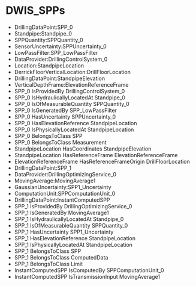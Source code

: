 # DWIS_SPPs
- DrillingDataPoint:SPP_0
- Standpipe:Standpipe_0
- SPPQuantity:SPPQuantity_0
- SensorUncertainty:SPPUncertainty_0
- LowPassFilter:SPP_LowPassFilter
- DataProvider:DrillingControlSystem_0
- Location:StandpipeLocation
- DerrickFloorVerticalLocation:DrillFloorLocation
- DrillingDataPoint:StandpipeElevation
- VerticalDepthFrame:ElevationReferenceFrame
- SPP_0 IsProvidedBy DrillingControlSystem_0
- SPP_0 IsHydraulicallyLocatedAt Standpipe_0
- SPP_0 IsOfMeasurableQuantity SPPQuantity_0
- SPP_0 IsGeneratedBy SPP_LowPassFilter
- SPP_0 HasUncertainty SPPUncertainty_0
- SPP_0 HasElevationReference StandpipeLocation
- SPP_0 IsPhysicallyLocatedAt StandpipeLocation
- SPP_0 BelongsToClass SPP
- SPP_0 BelongsToClass Measurement
- StandpipeLocation HasCoordinates StandpipeElevation
- StandpipeLocation HasReferenceFrame ElevationReferenceFrame
- ElevationReferenceFrame HasReferenceFrameOrigin DrillFloorLocation
- DrillingDataPoint:SPP_1
- DataProvider:DrillingOptimizingService_0
- MovingAverage:MovingAverage1
- GaussianUncertainty:SPP1_Uncertainty
- ComputationUnit:SPPComputationUnit_0
- DrillingDataPoint:InstantComputedSPP
- SPP_1 IsProvidedBy DrillingOptimizingService_0
- SPP_1 IsGeneratedBy MovingAverage1
- SPP_1 IsHydraulicallyLocatedAt Standpipe_0
- SPP_1 IsOfMeasurableQuantity SPPQuantity_0
- SPP_1 HasUncertainty SPP1_Uncertainty
- SPP_1 HasElevationReference StandpipeLocation
- SPP_1 IsPhysicallyLocatedAt StandpipeLocation
- SPP_1 BelongsToClass SPP
- SPP_1 BelongsToClass ComputedData
- SPP_1 BelongsToClass Limit
- InstantComputedSPP IsComputedBy SPPComputationUnit_0
- InstantComputedSPP IsTransmissionInput MovingAverage1


